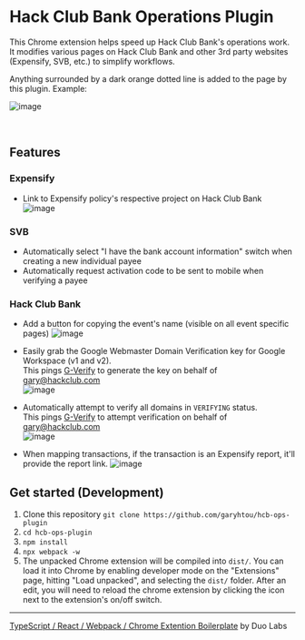 # Hack Club Bank Operations Plugin

This Chrome extension helps speed up Hack Club Bank's operations work. It modifies various pages on Hack Club Bank and other 3rd party websites (Expensify, SVB, etc.) to simplify workflows.

Anything surrounded by a dark orange dotted line is added to the page by this plugin. Example:

![image](https://user-images.githubusercontent.com/20099646/112124023-23a42700-8b7f-11eb-9538-d5921f24bc7e.png)

<br />

## Features

### Expensify

- Link to Expensify policy's respective project on Hack Club Bank
  ![image](https://user-images.githubusercontent.com/20099646/112122184-403f5f80-8b7d-11eb-88a6-6aeabc5f8512.png)

### SVB

- Automatically select "I have the bank account information" switch when creating a new individual payee
- Automatically request activation code to be sent to mobile when verifying a payee

### Hack Club Bank

- Add a button for copying the event's name (visible on all event specific pages)
  ![image](https://user-images.githubusercontent.com/20099646/112122844-ea1eec00-8b7d-11eb-9dc0-95a87d3ad796.png)

- Easily grab the Google Webmaster Domain Verification key for Google Workspace (v1 and v2).<br />
  This pings [G-Verify](https://github.com/garyhtou/G-Verify) to generate the key on behalf of gary@hackclub.com<br />
  ![image](https://user-images.githubusercontent.com/20099646/112123328-66b1ca80-8b7e-11eb-8048-fa62d9e8bf8c.png)

- Automatically attempt to verify all domains in `VERIFYING` status.<br />
  This pings [G-Verify](https://github.com/garyhtou/G-Verify) to attempt verification on behalf of gary@hackclub.com<br />
  ![image](https://user-images.githubusercontent.com/20099646/112127676-e93c8900-8b82-11eb-9992-998747ae2142.png)

- When mapping transactions, if the transaction is an Expensify report, it'll provide the report link.
  ![image](https://user-images.githubusercontent.com/20099646/112128126-55b78800-8b83-11eb-96a4-797b1fab8d70.png)

## Get started (Development)

1. Clone this repository
   `git clone https://github.com/garyhtou/hcb-ops-plugin`
2. `cd hcb-ops-plugin`
3. `npm install`
4. `npx webpack -w`
5. The unpacked Chrome extension will be compiled into `dist/`. You can load it into Chrome by enabling developer mode on the "Extensions" page, hitting "Load unpacked", and selecting the `dist/` folder. After an edit, you will need to reload the chrome extension by clicking the icon next to the extension's on/off switch.

---

[TypeScript / React / Webpack / Chrome Extention Boilerplate](https://github.com/duo-labs/chrome-extension-boilerplate) by Duo Labs
